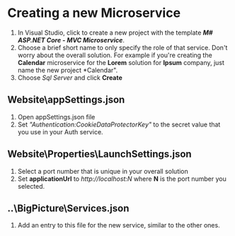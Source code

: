# Creating a new Microservice
1. In Visual Studio, click to create a new project with the template ***M# ASP.NET Core - MVC Microservice***.
2. Choose a brief short name to only specify the role of that service. Don't worry about the overall solution. For example if you're creating the **Calendar** microservice for the **Lorem** solution for **Ipsum** company, just name the new project *Calendar".
3. Choose *Sql Server* and click **Create**

## Website\appSettings.json
1. Open appSettings.json file
5. Set *"Authentication:CookieDataProtectorKey"* to the secret value that you use in your Auth service.

## Website\Properties\LaunchSettings.json
1. Select a port number that is unique in your overall solution
2. Set **applicationUrl** to *http://localhost:N* where **N** is the port number you selected.

## ..\BigPicture\Services.json
1. Add an entry to this file for the new service, similar to the other ones.
